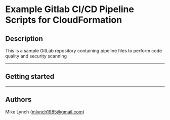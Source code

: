 # Example Gitlab CI/CD Pipeline Scripts for CloudFormation

## Description

This is a sample GitLab repository containing pipeline files to perform code quality and security scanning

----

## Getting started

----

## Authors

Mike Lynch (mlynch1985@gmail.com)
